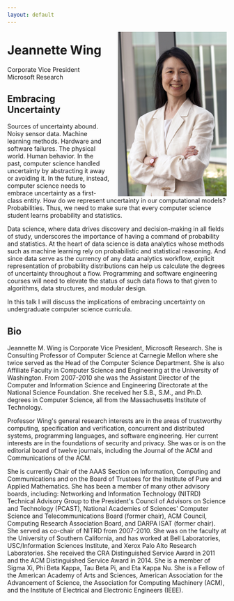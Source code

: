 ```yaml
---
layout: default
---
```


<img 	src = "/images/speakers/j-w.jpg" 
			width = "250px"
			style="float:right; margin-left: 20px;"
			>

# Jeannette Wing

Corporate Vice President
<br>
Microsoft Research

<a name = "abstract"> </a>

## Embracing Uncertainty

Sources of uncertainty abound.  Noisy sensor data.  Machine learning methods.  Hardware and software failures.  The physical world.  Human behavior.  In the past, computer science handled uncertainty by abstracting it away or avoiding it.  In the future, instead, computer science needs to embrace uncertainty as a first-class entity.  How do we represent uncertainty in our computational models?  Probabilities.  Thus, we need to make sure that every computer science student learns probability and statistics.

Data science, where data drives discovery and decision-making in all fields of study, underscores the importance of having a command of probability and statistics.  At the heart of data science is data analytics whose methods such as machine learning rely on probabilistic and statistical reasoning.  And since data serve as the currency of any data analytics workflow, explicit representation of probability distributions can help us calculate the degrees of uncertainty throughout a flow.   Programming and software engineering courses will need to elevate the status of such data flows to that given to algorithms, data structures, and modular design.

In this talk I will discuss the implications of embracing uncertainty on undergraduate computer science curricula.

<a name = "abstract"> </a>

## Bio

Jeannette M. Wing is Corporate Vice President, Microsoft Research.
She is Consulting Professor of Computer Science at Carnegie Mellon where
she twice served as the Head of the Computer Science Department.  She
is also Affiliate Faculty in Computer Science and Engineering at the
University of Washington.  From 2007-2010 she was the Assistant
Director of the Computer and Information Science and Engineering
Directorate at the National Science Foundation.  She received her
S.B., S.M., and Ph.D. degrees in Computer Science, all from the
Massachusetts Institute of Technology.

Professor Wing's general research interests are in the areas of
trustworthy computing, specification and verification, concurrent and
distributed systems, programming languages, and software engineering.
Her current interests are in the foundations of security and privacy.
She was or is on the editorial board of twelve journals,
including the Journal of the ACM and Communications of the ACM.

She is currently Chair of the AAAS Section on Information, Computing
and Communications and on the Board of Trustees for the Institute of
Pure and Applied Mathematics.  She has been a member of many other
advisory boards, including: Networking and Information Technology
(NITRD) Technical Advisory Group to the President's Council of
Advisors on Science and Technology (PCAST), National Academies of
Sciences' Computer Science and Telecommunications Board (former
chair), ACM Council, Computing Research Association Board, and DARPA
ISAT (former chair).  She served as co-chair of NITRD from 2007-2010.
She was on the faculty at the University of Southern California, and
has worked at Bell Laboratories, USC/Information Sciences Institute,
and Xerox Palo Alto Research Laboratories.  She received the CRA
Distinguished Service Award in 2011 and the ACM Distinguished Service
Award in 2014.  She is a member of Sigma Xi, Phi Beta Kappa, Tau Beta
Pi, and Eta Kappa Nu.  She is a Fellow of the American Academy of Arts
and Sciences, American Association for the Advancement of Science, the
Association for Computing Machinery (ACM), and the Institute of
Electrical and Electronic Engineers (IEEE).